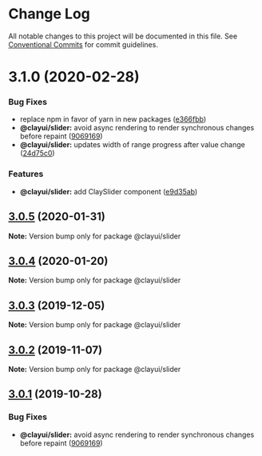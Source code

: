 # Change Log

All notable changes to this project will be documented in this file.
See [Conventional Commits](https://conventionalcommits.org) for commit guidelines.

# 3.1.0 (2020-02-28)

### Bug Fixes

-   replace npm in favor of yarn in new packages ([e366fbb](https://github.com/liferay/clay/tree/master/packages/clay-slider/commit/e366fbb))
-   **@clayui/slider:** avoid async rendering to render synchronous changes before repaint ([9069169](https://github.com/liferay/clay/tree/master/packages/clay-slider/commit/9069169))
-   **@clayui/slider:** updates width of range progress after value change ([24d75c0](https://github.com/liferay/clay/tree/master/packages/clay-slider/commit/24d75c0))

### Features

-   **@clayui/slider:** add ClaySlider component ([e9d35ab](https://github.com/liferay/clay/tree/master/packages/clay-slider/commit/e9d35ab))

## [3.0.5](https://github.com/liferay/clay/tree/master/packages/clay-slider/compare/@clayui/slider@3.0.2...@clayui/slider@3.0.5) (2020-01-31)

**Note:** Version bump only for package @clayui/slider

## [3.0.4](https://github.com/liferay/clay/tree/master/packages/clay-slider/compare/@clayui/slider@3.0.2...@clayui/slider@3.0.4) (2020-01-20)

**Note:** Version bump only for package @clayui/slider

## [3.0.3](https://github.com/liferay/clay/tree/master/packages/clay-slider/compare/@clayui/slider@3.0.2...@clayui/slider@3.0.3) (2019-12-05)

**Note:** Version bump only for package @clayui/slider

## [3.0.2](https://github.com/liferay/clay/tree/master/packages/clay-slider/compare/@clayui/slider@3.0.1...@clayui/slider@3.0.2) (2019-11-07)

**Note:** Version bump only for package @clayui/slider

## [3.0.1](https://github.com/liferay/clay/tree/master/packages/clay-slider/compare/@clayui/slider@3.0.0...@clayui/slider@3.0.1) (2019-10-28)

### Bug Fixes

-   **@clayui/slider:** avoid async rendering to render synchronous changes before repaint ([9069169](https://github.com/liferay/clay/tree/master/packages/clay-slider/commit/9069169))
